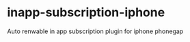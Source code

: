 inapp-subscription-iphone
=========================

Auto renwable in app subscription plugin for iphone phonegap 